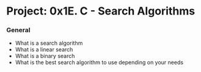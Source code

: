 # Project: 0x1E. C - Search Algorithms

### General
* What is a search algorithm
* What is a linear search
* What is a binary search
* What is the best search algorithm to use depending on your needs

